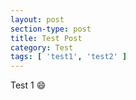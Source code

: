 ```yaml
---
layout: post
section-type: post
title: Test Post
category: Test
tags: [ 'test1', 'test2' ]
---
```

Test 1
:smile: